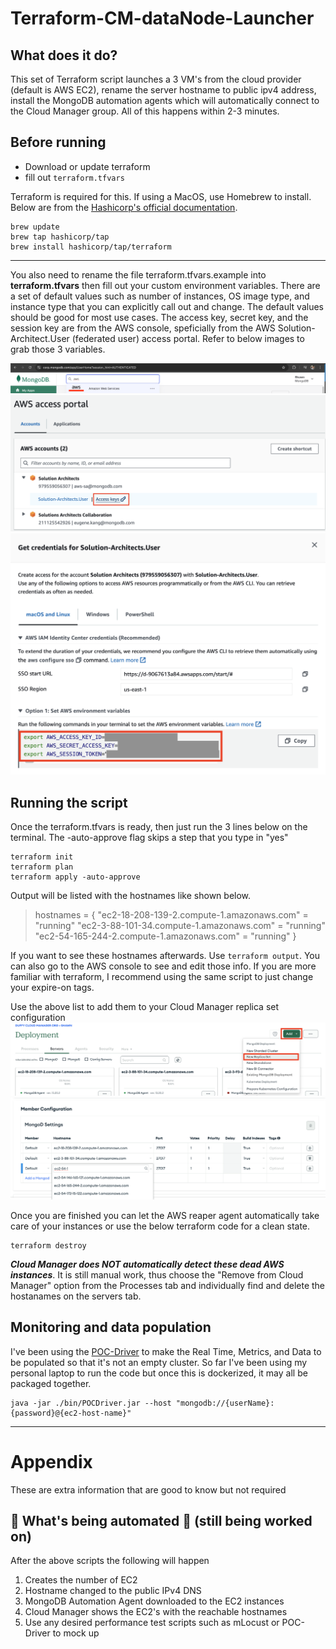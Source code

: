 # Terraform-CM-dataNode-Launcher
## What does it do?
This set of Terraform script launches a 3 VM's from the cloud provider (default is AWS EC2), rename the server hostname to public ipv4 address, install the MongoDB automation agents which will automatically connect to the Cloud Manager group. All of this happens within 2-3 minutes.

## Before running
- Download or update terraform
- fill out `terraform.tfvars`


Terraform is required for this. If using a MacOS, use Homebrew to install.
Below are from the [Hashicorp's official documentation](https://developer.hashicorp.com/terraform/tutorials/aws-get-started/install-cli). 
```
brew update
brew tap hashicorp/tap
brew install hashicorp/tap/terraform
```
---

You also need to rename the file terraform.tfvars.example into **terraform.tfvars** then fill out your custom environment variables. There are a set of default values such as number of instances, OS image type, and instance type that you can explicitly call out and change. The default values should be good for most use cases. The access key, secret key, and the session key are from the AWS console, speficially from the AWS Solution-Architect.User (federated user) access portal. Refer to below images to grab those 3 variables.

![Go to corp.mongodb.com to find the AWS link](img/entryAWS.png)
![Access Portal that is rendered](img/accessPortal.png)
![After clicking the "Access Keys" these credentials should pop up](img/accessKey.png)



## Running the script
Once the terraform.tfvars is ready, then just run the 3 lines below on the terminal. The -auto-approve flag skips a step that you type in "yes"
```
terraform init
terraform plan
terraform apply -auto-approve
```
Output will be listed with the hostnames like shown below.
> hostnames = {
>  "ec2-18-208-139-2.compute-1.amazonaws.com" = "running"
>  "ec2-3-88-101-34.compute-1.amazonaws.com" = "running"
>  "ec2-54-165-244-2.compute-1.amazonaws.com" = "running"
> }

If you want to see these hostnames afterwards. Use `terraform output`. You can also go to the AWS console to see and edit those info. If you are more familiar with terraform, I recommend using the same script to just change your expire-on tags.

Use the above list to add them to your Cloud Manager replica set configuration
![Deployment in Cloud Manager](img/replicaSet.png)
![Navigate to each member box](img/chooseHostname.png)

Once you are finished you can let the AWS reaper agent automatically take care of your instances or use the below terraform code for a clean state.
```
terraform destroy
```

**_Cloud Manager does NOT automatically detect these dead AWS instances_**. It is still manual work, thus choose the "Remove from Cloud Manager" option from the Processes tab and individually find and delete the hostanames on the servers tab.



## Monitoring and data population
I've been using the [POC-Driver](https://github.com/johnlpage/POCDriver) to make the Real Time, Metrics, and Data to be populated so that it's not an empty cluster. So far I've been using my personal laptop to run the code but once this is dockerized, it may all be packaged together.

```
java -jar ./bin/POCDriver.jar --host "mongodb://{userName}:{password}@{ec2-host-name}"
```

---

# Appendix
These are extra information that are good to know but not required

## :construction: What's being automated :construction: (still being worked on)

After the above scripts the following will happen 
1. Creates the number of EC2
2. Hostname changed to the public IPv4 DNS
3. MongoDB Automation Agent downloaded to the EC2 instances
4. Cloud Manager shows the EC2's with the reachable hostnames
5. Use any desired performance test scripts such as mLocust or POC-Driver to mock up



